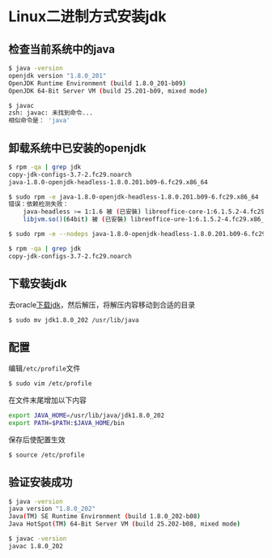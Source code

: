 # Linux二进制方式安装jdk

## 检查当前系统中的java
```bash
$ java -version
openjdk version "1.8.0_201"
OpenJDK Runtime Environment (build 1.8.0_201-b09)
OpenJDK 64-Bit Server VM (build 25.201-b09, mixed mode)

$ javac
zsh: javac: 未找到命令...
相似命令是： 'java'
```

## 卸载系统中已安装的openjdk
```bash
$ rpm -qa | grep jdk
copy-jdk-configs-3.7-2.fc29.noarch
java-1.8.0-openjdk-headless-1.8.0.201.b09-6.fc29.x86_64

$ sudo rpm -e java-1.8.0-openjdk-headless-1.8.0.201.b09-6.fc29.x86_64 
错误：依赖检测失败：
	java-headless >= 1:1.6 被 (已安裝) libreoffice-core-1:6.1.5.2-4.fc29.x86_64 需要
	libjvm.so()(64bit) 被 (已安裝) libreoffice-ure-1:6.1.5.2-4.fc29.x86_64 需要

$ sudo rpm -e --nodeps java-1.8.0-openjdk-headless-1.8.0.201.b09-6.fc29.x86_64

$ rpm -qa | grep jdk                                                     
copy-jdk-configs-3.7-2.fc29.noarch

```

## 下载安装jdk
去oracle[下载jdk](https://www.oracle.com/technetwork/java/javase/downloads/jdk8-downloads-2133151.html)，然后解压，将解压内容移动到合适的目录
```bash
$ sudo mv jdk1.8.0_202 /usr/lib/java 
```

## 配置
编辑`/etc/profile`文件
```bash
$ sudo vim /etc/profile
```
在文件末尾增加以下内容
```bash
export JAVA_HOME=/usr/lib/java/jdk1.8.0_202
export PATH=$PATH:$JAVA_HOME/bin
```
保存后使配置生效
```bash
$ source /etc/profile
```
## 验证安装成功
```bash
$ java -version
java version "1.8.0_202"
Java(TM) SE Runtime Environment (build 1.8.0_202-b08)
Java HotSpot(TM) 64-Bit Server VM (build 25.202-b08, mixed mode)

$ javac -version
javac 1.8.0_202
```

